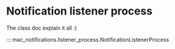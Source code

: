 # Notification listener process

The class doc explain it all :)

::: mac_notifications.listener_process.NotificationListenerProcess
